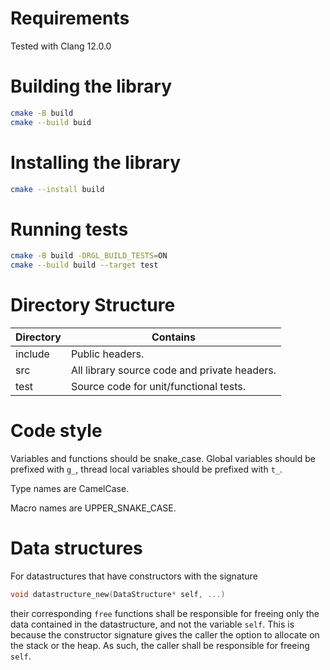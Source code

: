 Requirements
============

Tested with Clang 12.0.0

Building the library
====================

```bash
cmake -B build
cmake --build buid
```

Installing the library
====================

```bash
cmake --install build
```

Running tests
=============

```bash
cmake -B build -DRGL_BUILD_TESTS=ON
cmake --build build --target test
```

Directory Structure
===================

Directory | Contains
--------- | --------
include   | Public headers.
src       | All library source code and private headers.
test      | Source code for unit/functional tests.

Code style
==========

Variables and functions should be snake\_case. Global variables should be
prefixed with `g_`, thread local variables should be prefixed with `t_`.

Type names are CamelCase.

Macro names are UPPER\_SNAKE\_CASE.

Data structures
===============

For datastructures that have constructors with the signature
```c
void datastructure_new(DataStructure* self, ...)
```
their corresponding `free` functions shall be responsible for freeing only the
data contained in the datastructure, and not the variable `self`. This is
because the constructor signature gives the caller the option to allocate on the
stack or the heap. As such, the caller shall be responsible for freeing `self`.
